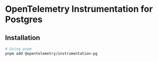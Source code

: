 # OpenTelemetry Instrumentation for Postgres

## Installation

```sh
# Using pnpm
pnpm add @opentelemetry/instrumentation-pg
```

<!--
'@opentelemetry/instrumentation-pg': {
  requestHook: (span, queryInfo) => {
    span.updateName(`pg: ${queryInfo.query.text.substring(0, 100)}`)
  },
},
-->
